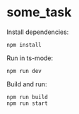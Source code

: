 # some_task

Install dependencies:
```
npm install
```

Run in ts-mode:
```
npm run dev
```

Build and run:
```
npm run build
npm run start
```
